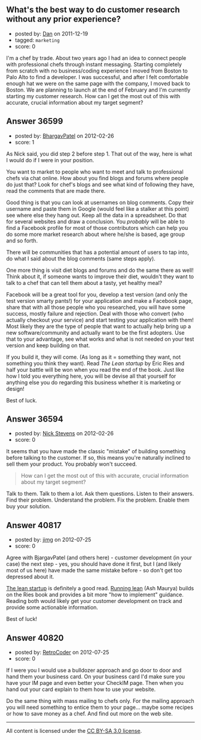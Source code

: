 ## What's the best way to do customer research without any prior experience?

- posted by: [Dan](https://stackexchange.com/users/-1/15120-dan) on 2011-12-19
- tagged: `marketing`
- score: 0

I'm a chef by trade. About two years ago I had an idea to connect people with professional chefs through instant messaging. Starting completely from scratch with no business/coding experience I moved from Boston to Palo Alto to find a developer. I was successful, and after I felt comfortable enough hat we were on the same page with the company, I moved back to Boston. We are planning to launch at the end of February and I'm currently starting my customer research. How can I get the most out of this with accurate, crucial information about my target segment?


## Answer 36599

- posted by: [BhargavPatel](https://stackexchange.com/users/-1/3998-bhargavpatel) on 2012-02-26
- score: 1

As Nick said, you did step 2 before step 1. That out of the way, here is what I would do if I were in your position.

You want to market to people who want to meet and talk to professional chefs via chat online. How about you find blogs and forums where people do just that? Look for chef's blogs and see what kind of following they have, read the comments that are made there. 

Good thing is that you can look at usernames on blog comments. Copy their username and paste them in Google (would feel like a stalker at this point) see where else they hang out. Keep all the data in a spreadsheet. Do that for several websites and draw a conclusion. You *probably* will be able to find a Facebook profile for most of those contributors which can help you do some more market research about where he/she is based, age group and so forth. 

There will be communities that has a potential amount of users to tap into, do what I said about the blog comments (same steps apply).

One more thing is visit diet blogs and forums and do the same there as well! Think about it, if someone wants to improve their diet, wouldn't they want to talk to a chef that can tell them about a tasty, yet healthy meal? 

Facebook will be a great tool for you, develop a test version (and only the test version smarty pants!) for your application and make a Facebook page, share that with all those people who you researched, you will have some success, mostly failure and rejection. Deal with those who convert (who actually checkout your service) and start testing your application with them! Most likely they are the type of people that want to actually help bring up a new software/community and actually want to be the first adopters. Use that to your advantage, see what works and what is not needed on your test version and keep building on that.

If you build it, they will come. (As long as it = something they want, not something you think they want). Read *The Lean startup* by Eric Ries and half your battle will be won when you read the end of the book. Just like how I told you everything here, you will be devise all that yourself for anything else you do regarding this business whether it is marketing or design!

Best of luck.


## Answer 36594

- posted by: [Nick Stevens](https://stackexchange.com/users/-1/15902-nick-stevens) on 2012-02-26
- score: 0

It seems that you have made the classic "mistake" of building something before talking to the customer. If so, this means you're naturally inclined to sell them your product. You probably won't succeed.

> How can I get the most out of this with accurate, crucial information about my target segment?

Talk to them. Talk to them a lot. Ask them questions. Listen to their answers. Find their problem. Understand the problem. Fix the problem. Enable them buy your solution.




## Answer 40817

- posted by: [jimg](https://stackexchange.com/users/-1/2380-jimg) on 2012-07-25
- score: 0

<p>Agree with BjargavPatel (and others here) - customer development (in your case) the next step - yes, you should have done it first, but I (and likely most of us here) have made the same mistake before - so don't get too depressed about it. </p>

<p><a href="http://theleanstartup.com/principles" rel="nofollow">The lean startup</a> is definitely a good read.  <a href="http://www.runningleanhq.com/" rel="nofollow">Running lean</a>  (Ash Maurya) builds on the Ries book and provides a bit more "how to implement" guidance.  Reading both would likely get your customer development on track and provide some actionable information.  </p>

<p>Best of luck!</p>



## Answer 40820

- posted by: [RetroCoder](https://stackexchange.com/users/-1/18929-retrocoder) on 2012-07-25
- score: 0

If I were you I would use a bulldozer approach and go door to door and hand them your business card.  On your business card I'd make sure you have your IM page and even better your CheckIM page.  Then when you hand out your card explain to them how to use your website.  

Do the same thing with mass mailing to chefs only.   For the mailing approach you will need something to entice them to your page... maybe some recipes or how to save money as a chef.  And find out more on the web site.



---

All content is licensed under the [CC BY-SA 3.0 license](https://creativecommons.org/licenses/by-sa/3.0/).
